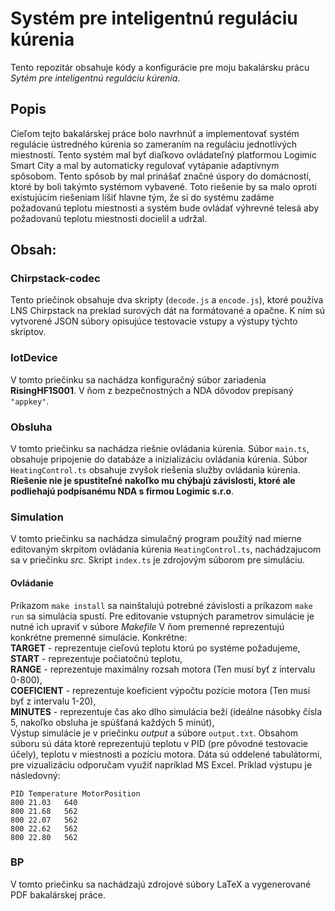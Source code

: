 # Systém pre inteligentnú reguláciu kúrenia
Tento repozitár obsahuje kódy a konfigurácie pre moju bakalársku prácu *Sytém pre inteligentnú reguláciu kúrenia*.
## Popis
Cieľom tejto bakalárskej práce bolo navrhnúť a implementovať systém regulácie ústredného kúrenia so zameraním na reguláciu jednotlivých miestností. 
Tento systém mal byť diaľkovo ovládateľný platformou Logimic Smart City a mal by automaticky regulovať vytápanie adaptívnym spôsobom. 
Tento spôsob by mal prinášať značné úspory do domácností, ktoré by boli takýmto systémom vybavené. 
Toto riešenie by sa malo oproti existujúcim riešeniam líšiť hlavne tým, že si do systému zadáme požadovanú teplotu miestnosti a systém bude ovládať výhrevné telesá  aby požadovanú teplotu miestnosti docielil a udržal.
## Obsah:
### Chirpstack-codec
Tento priečinok obsahuje dva skripty (`decode.js` a `encode.js`), ktoré používa LNS Chirpstack na preklad surových dát na formátované a opačne. K ním sú vytvorené JSON súbory opisujúce testovacie vstupy a výstupy týchto skriptov.
### IotDevice
V tomto priečinku sa nachádza konfiguračný súbor zariadenia **RisingHF1S001**. V ňom z bezpečnostných a NDA dôvodov prepísaný `"appkey"`.
### Obsluha
V tomto priečinku sa nachádza riešnie ovládania kúrenia. Súbor `main.ts`, obsahuje pripojenie do databáze a inizializáciu ovládania kúrenia. Súbor `HeatingControl.ts` obsahuje zvyšok riešenia služby ovládania kúrenia.<br>**Riešenie nie je spustiteľné nakoľko mu chýbajú závislosti, ktoré ale podliehajú podpísanému NDA s firmou Logimic s.r.o**.
### Simulation
V tomto priečinku sa nachádza simulačný program použitý nad mierne editovaným skrpitom ovládania kúrenia `HeatingControl.ts`, nachádzajucom sa v priečinku *src*. Skript `index.ts` je zdrojovým súborom pre simuláciu. 
#### Ovládanie 
Príkazom `make install` sa nainštalujú potrebné závislosti a príkazom `make run` sa simulácia spustí. Pre editovanie vstupných parametrov simulácie je nutné ich upraviť v súbore *Makefile* V ňom premenné reprezentujú konkrétne premenné simulácie. Konkrétne:<br>
**TARGET** - reprezentuje cieľovú teplotu ktorú po systéme požadujeme,<br>
**START** - reprezentuje počiatočnú teplotu,<br>
**RANGE** - reprezentuje maximálny rozsah motora (Ten musí byť z intervalu 0-800),<br>
**COEFICIENT** - reprezentuje koeficient výpočtu pozície motora (Ten musí byť z intervalu 1-20),<br>
**MINUTES** - reprezentuje čas ako dlho simulácia beží (ideálne násobky čísla 5, nakoľko obsluha je spúšťaná každých 5 minút),<br> 
Výstup simulácie je v priečinku *output* a súbore `output.txt`. Obsahom súboru sú dáta ktoré reprezentujú teplotu v PID (pre pôvodné testovacie účely), teplotu v miestnosti a pozíciu motora. Dáta sú oddelené tabulátormi, pre vizualizáciu odporučam využiť napríklad MS Excel.
Príklad výstupu je následovný:
```
PID	Temperature	MotorPosition
800	21.03	640
800	21.68	562
800	22.07	562
800	22.62	562
800	22.80	562
```



### BP
V tomto priečinku sa nachádzajú zdrojové súbory LaTeX a vygenerované PDF bakalárskej práce.
